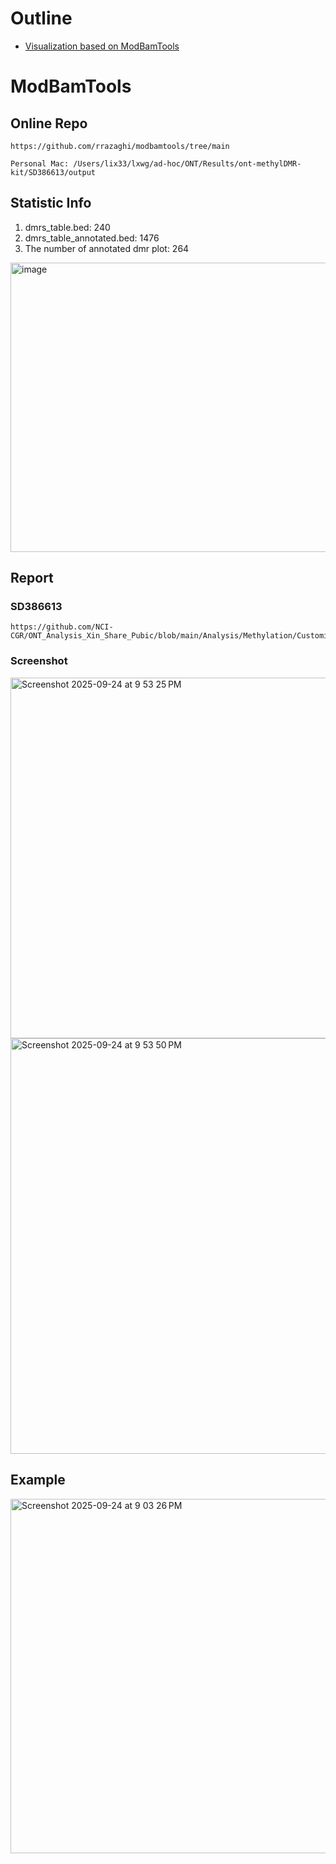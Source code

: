 # Outline
- [Visualization based on ModBamTools](#ModBamTools)
# ModBamTools
## Online Repo
```
https://github.com/rrazaghi/modbamtools/tree/main

Personal Mac: /Users/lix33/lxwg/ad-hoc/ONT/Results/ont-methylDMR-kit/SD386613/output
```
## Statistic Info
1. dmrs_table.bed: 240
2. dmrs_table_annotated.bed: 1476
3. The number of annotated dmr plot: 264

<img width="1277" height="463" alt="image" src="https://github.com/user-attachments/assets/60d873aa-acd0-4083-869a-39c740b4c98c" />

## Report
### SD386613
```
https://github.com/NCI-CGR/ONT_Analysis_Xin_Share_Pubic/blob/main/Analysis/Methylation/CustomizedScript/Attachment/dmr_summary_report.html
```
### Screenshot
<img width="1211" height="577" alt="Screenshot 2025-09-24 at 9 53 25 PM" src="https://github.com/user-attachments/assets/d9433f6f-9368-441c-aebe-cb7715ef4648" />

<img width="1187" height="665" alt="Screenshot 2025-09-24 at 9 53 50 PM" src="https://github.com/user-attachments/assets/3c92dbd3-0287-4645-aac5-77ff209bf714" />


## Example
<img width="1026" height="567" alt="Screenshot 2025-09-24 at 9 03 26 PM" src="https://github.com/user-attachments/assets/a77dfdca-4478-4c78-94f3-223394b4ec58" />


